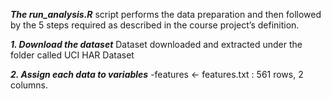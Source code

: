 ***The run_analysis.R*** script performs the data preparation and then followed by the 5 steps required as described in the course project’s definition.

***1. Download the dataset***
Dataset downloaded and extracted under the folder called UCI HAR Dataset

***2. Assign each data to variables***
      -features <- features.txt : 561 rows, 2 columns.
   
